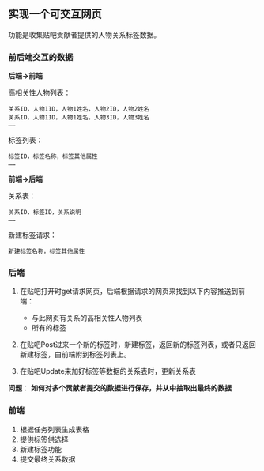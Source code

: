 ## 实现一个可交互网页
功能是收集贴吧贡献者提供的人物关系标签数据。

### 前后端交互的数据
**后端->前端**

高相关性人物列表：

	关系ID，人物1ID，人物1姓名，人物2ID，人物2姓名
	关系ID，人物1ID，人物1姓名，人物3ID，人物3姓名
	……

标签列表：

	标签ID，标签名称，标签其他属性
	……

**前端->后端**

关系表：

	关系ID，标签ID，关系说明
	……

新建标签请求：

	新建标签名称，标签其他属性

### 后端

1. 在贴吧打开时get请求网页，后端根据请求的网页来找到以下内容推送到前端：
	- 与此网页有关系的高相关性人物列表
	- 所有的标签

2. 在贴吧Post过来一个新的标签时，新建标签，返回新的标签列表，或者只返回新建标签，由前端附到标签列表上。

3. 在贴吧Update来加好标签等数据的关系表时，更新关系表

**问题**：
**如何对多个贡献者提交的数据进行保存，并从中抽取出最终的数据**


### 前端
1. 根据任务列表生成表格
1. 提供标签供选择
1. 新建标签功能
1. 提交最终关系数据